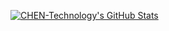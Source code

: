 [![CHEN-Technology's GitHub Stats](https://github-readme-stats.chentech.asia/api?username=CHEN-Technology)](https://github.com/CHEN-Technology)

